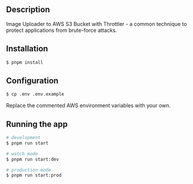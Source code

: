 ## Description

Image Uploader to AWS S3 Bucket with Throttler - a common technique to protect applications from brute-force attacks.

## Installation

```bash
$ pnpm install
```

## Configuration
```bash
$ cp .env .env.example
```
Replace the commented AWS environment variables with your own.

## Running the app

```bash
# development
$ pnpm run start

# watch mode
$ pnpm run start:dev

# production mode
$ pnpm run start:prod
```
